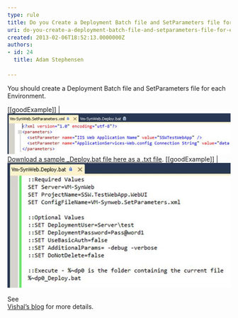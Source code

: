 ```yaml
---
type: rule
title: Do you Create a Deployment Batch file and SetParameters file for each Environment?
uri: do-you-create-a-deployment-batch-file-and-setparameters-file-for-each-environment
created: 2013-02-06T18:52:13.0000000Z
authors:
- id: 24
  title: Adam Stephensen

---
```


You should create a Deployment Batch file and SetParameters file for each Environment.
 
[[goodExample]]
| ![ Good Example - The batch file specifies the target Server, the ProjectName name to deploy, and the configuration file to use. You can also optionally supply additional parameters. <br>      ](setparameters.jpg)
[Download a sample \_Deploy.bat file here as a .txt file](/Documents/DeployBat.txt). 
[[goodExample]]
| ![ Good Example - The SetParameters file specifies MS Deploy parameterisation values.  Most important is the target “IIS Web Application Name” on the target server](batfile.jpg)

See <br>      [Vishal’s blog](http://vishaljoshi.blogspot.com.au/2010/07/web-deploy-parameterization-in-action.html) for more details.

